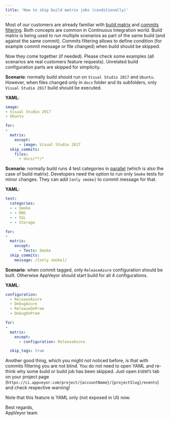 ```yaml
---
title: 'How to skip build matrix jobs (conditionally)'
---
```


Most of our customers are already familiar with [build matrix](/docs/build-configuration/#build-matrix) and [commits filtering](/docs/how-to/filtering-commits/). Both concepts are common in Continuous Integration world. Build matrix is being used to run multiple scenarios as part of the same build (and against the same commit). Commits filtering allows to define condition (for example commit message or file changed) when build should be skipped.

Now they come together (if needed). Please check some examples (all scenarios are real customers feature requests). Unrelated build configuration parts are skipped for simplicity.

**Scenario**: normally build should run on `Visual Studio 2017` and `Ubuntu`. However, when files changed only in `docs` folder and its subfolders, only `Visual Studio 2017` build should be executed.

**YAML**:

```yaml
image:
- Visual Studio 2017
- Ubuntu

for:
-
  matrix:
    except:
      - image: Visual Studio 2017
  skip_commits:
    files:
      - docs/**/*
```

**Scenario**: normally build runs 4 test categories in [parallel](/docs/parallel-testing/) (which is also the case of build matrix). Developers need the option to run only `Smoke` tests for minor changes. They can add `[only smoke]` to commit message for that.

**YAML**:

```yaml
test:
  categories:
  - - Smoke
  - - DNS
  - - SSL
  - - Storage

for:
-
  matrix:
    except:
      - Tests: Smoke
  skip_commits:
    message: /[only smoke]/

```

**Scenario**: when commit tagged, only `ReleaseAzure` configuration should be built. Otherwise AppVeyor should start build for all 4 configurations.

**YAML**:

```yaml
configuration:
  - ReleaseAzure
  - DebugAzure
  - ReleaseOnPrem
  - DebugOnPrem

for:
-
  matrix:
    except:
      - configuration: ReleaseAzure

  skip_tags: true
```

Another good thing, which you might not noticed before, is that with commits filtering you are not blind. You do not need to open YAML and re-think why some build or build job has been skipped. Just open `EVENTS` tab on your project page (`https://ci.appveyor.com/project/{accountName}/{projectSlug}/events`) and check respective warning!

Note that this feature is YAML only (not exposed in UI) now.

Best regards,<br>
AppVeyor team
